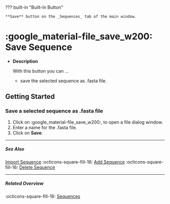 ??? built-in "Built-In Button"

    **Save** button on the _Sequences_ tab of the main window.

# :google_material-file_save_w200: Save Sequence
<div class="grid cards" markdown>

-   __Description__

     With this button you can ... 

    - save the selected sequence as .fasta file.

</div>

## Getting Started
### Save a selected sequence as .fasta file
1. Click on :google_material-file_save_w200:, to open a file dialog window.
2. Enter a name for the .fasta file.
3. Click on **Save**.

---

##### See Also
[Import Sequence](sequence_import.md) :octicons-square-fill-16: [Add Sequence](sequence_add.md) :octicons-square-fill-16: [Delete Sequence](sequence_delete.md) 

---

##### Related Overview
:octicons-square-fill-16: [Sequences](index.md)